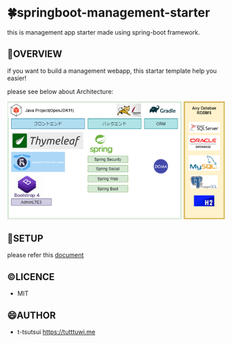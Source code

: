 
# :four_leaf_clover:springboot-management-starter

this is management app starter made using spring-boot framework.

## :eyes:OVERVIEW

if you want to build a management webapp,
this startar template help you easier!

please see below about Architecture:

![architecture](./docs/assets/img/arch-img.png)

## :pushpin:SETUP

please refer this [document](./docs/index.adoc)

## :copyright:LICENCE

- MIT

## :smile:AUTHOR

- t-tsutsui <https://tutttuwi.me>
